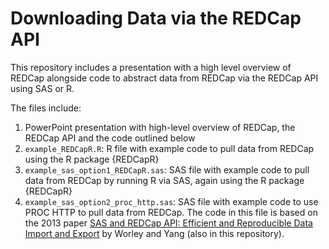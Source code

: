 # Downloading Data via the REDCap API

This repository includes a presentation with a high level overview of REDCap alongside code to abstract data from REDCap via the REDCap API using SAS or R.

The files include:
1. PowerPoint presentation with high-level overview of REDCap, the REDCap API and the code outlined below
2. `example_REDCapR.R`: R file with example code to pull data from REDCap using the R package {REDCapR}
3. `example_sas_option1_REDCapR.sas`: SAS file with example code to pull data from REDCap by running R via SAS, again using the R package {REDCapR}
4. `example_sas_option2_proc_http.sas`: SAS file with example code to use PROC HTTP to pull data from REDCap. The code in this file is based on the 2013 paper [SAS and REDCap API: Efficient and Reproducible Data Import and Export](https://user-images.githubusercontent.com/46568753/121939555-24320100-cd1b-11eb-91ee-3145b7672df7.png) by Worley and Yang (also in this repository).
